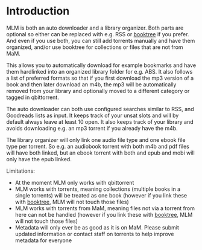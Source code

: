 # Introduction

MLM is both an auto downloader and a library organizer. Both parts are optional so either can be replaced with e.g. RSS or [booktree](https://github.com/myxdvz/booktree) if you prefer.
And even if you use both, you can still add torrents manually and have them organized, and/or use booktree for collections or files that are not from MaM.

This allows you to automatically download for example bookmarks and have them hardlinked into an organized library folder for e.g. ABS. It also follows a list of preferred formats so that if you first download the mp3 version of a book and then later download an m4b, the mp3 will be automatically removed from your library and optionally moved to a different category or tagged in qbittorrent.

The auto downloader can both use configured searches similar to RSS, and Goodreads lists as input. It keeps track of your unsat slots and will by default always leave at least 10 open. It also keeps track of your library and avoids downloading e.g. an mp3 torrent if you already have the m4b.

The library organizer will only link one audio file type and one ebook file type per torrent. So e.g. an audiobook torrent with both m4b and pdf files will have both linked, but an ebook torrent with both and epub and mobi will only have the epub linked.

Limitations:
 - At the moment MLM only works with qbittorrent
 - MLM works with torrents, meaning collections (multiple books in a single torrents) will be treated as one book (however if you link these with [booktree](https://github.com/myxdvz/booktree), MLM will not touch those files)
 - MLM works with torrents from MaM, meaning files not via a torrent from here can not be handled (however if you link these with [booktree](https://github.com/myxdvz/booktree), MLM will not touch those files)
 - Metadata will only ever be as good as it is on MaM. Please submit updated information or contact staff on torrents to help improve metadata for everyone
